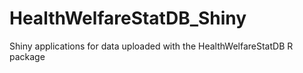 # HealthWelfareStatDB_Shiny
Shiny applications for data uploaded with the HealthWelfareStatDB R package
